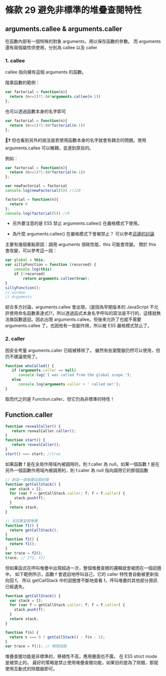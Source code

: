 # 條款 29 避免非標準的堆疊查閱特性

## arguments.callee & arguments.caller

在函數內部有一個特殊的對象 arguments，用以保存函數的參數。
而 arguments 還有兩個屬性供使用，分別為 callee 以及 caller

### 1. callee

callee 指向擁有這個 arguments 的函數。

階乘函數的範例：

```javascript
var factorial = function(n){
  return (n<=1)?1:(n*arguments.callee(n-1))
};
```

也可以透過函數本身的名字即可

```javascript
var factorial = function(n){
  return (n<=1)?1:(n*factorial(n-1))
};
```

❓ 但也看到另外的說法是若使用函數本身的名字就會有耦合的問題。使用 arguments.callee 可以解耦，並達到原目的。

例如：

```javascript
var factorial = function(n){
  return (n<=1)?1:(n*factorial(n-1))
};

var newFactorial = factorial
console.log(newFactorial(5)) //120

factorial = function(n){
  return 0
};
console.log(factorial(5)) //0
```

- 另外要注意的是 ES5 禁止 arguments.callee() 在嚴格模式下使用。

- 為什麼 arguments.callee() 在嚴格模式下會被禁止？ 可以參考[這邊的討論](https://stackoverflow.com/questions/103598/why-was-the-arguments-callee-caller-property-deprecated-in-javascript/235760#235760)

主要有幾個重點原因：調用 arguments 很耗性能、this 可能會改變。
關於 this 會改變，可以參考這一段：

```javascript
var global = this;
var sillyFunction = function (recursed) {
    console.log(this)
    if (!recursed)
        return arguments.callee(true);
}
sillyFunction();
// window
// Arguments
```

綜合多方討論，arguments.callee 會出現，(是因為早期版本的 JavaScript 不允許使用命名函數表達式)?。所以透過函式本身名字呼叫的寫法是不行的，這樣就無法做函數遞迴。因此出現 arguments.callee。但後來允許了也就不需要 arguments.callee 了。也因他有一些副作用，所以被 ES5 嚴格模式禁止了。

### 2. caller

因安全考量 arguments.caller 已經被移除了。
雖然有些瀏覽器仍然可以使用，但仍不建議使用了。

```javascript
function whoCalled() {
   if (arguments.caller == null)
      console.log('I was called from the global scope.');
   else
      console.log(arguments.caller + ' called me!');
}
```

取而代之的是 Function.caller，但它仍為非標準的特性！

## Function.caller

```javascript
function revealCaller() {
   return revealCaller.caller();
}
function start() {
   return revealCaller();
}
start() === start; //true
```

如果函數 f 是在全局作用域內被調用的，則 f.caller 為 null，如果一個函數 f 是在另外一個函數作用域內被調用的，則 f.caller 為 null 指向調用它的那個函數

```javascript
// 創造一個堆疊追蹤紀錄
function getCallStack() {
  var stack = [];
  for (var f = getCallStack.caller; f; f = f.caller) {
    stack.push(f);
  }
  return stack;
}

// 並試著查閱堆疊
function f1() {
  return getCallStack();
}
function f2() {
  return f1();
}
var trace = f2();
trace; // [f1, f2]
```

但如果函式在呼叫堆疊中出現超過一次，整個堆疊查閱的邏輯就會被困在一個迴圈中。
如下範例所示，函數 f 會遞迴地呼叫自己，它的 caller 特性會自動被更新指向回 f。
所以 getCallStack 中的迴圈會不斷地查看 f。呼叫堆疊的其他部分資訊已經遺失。

```javascript
function getCallStack() {
  var stack = [];
  for (var f = getCallStack.caller; f; f = f.caller) {
    stack.push(f);
  }
  return stack;
}

function f(n) {
  return n === 0 ? getCallStack() : f(n - 1);
}
var trace = f(1); // 無限迴圈
```

堆疊查閱功能是非標準的，移植性不高，應用層面也不廣。
在 ES5 strict mode 是被禁止的。
最好的策略是禁止使用堆疊查閱功能，如果目的是為了除錯，那就使用互動式的除錯器即可。
